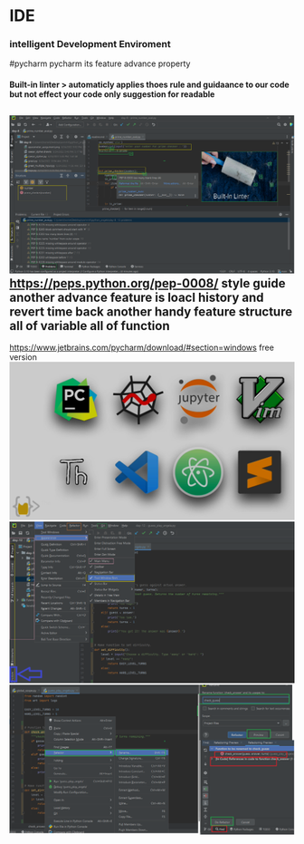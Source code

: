 # IDE
### intelligent Development Enviroment
#pycharm 
pycharm  its feature advance  property   
#### Built-in linter > automaticly applies thoes rule and guidaance to our code but not effect your code only suggestion for readable
![pycharm_3](https://raw.githubusercontent.com/wer340/python-angelayu/main/day-15/image/pycharm3_linter.png)
https://peps.python.org/pep-0008/  style guide 
another advance feature  is   loacl history and revert time back 
another handy feature structure   all of variable  all of function
------
https://www.jetbrains.com/pycharm/download/#section=windows   free version
![ide type](https://raw.githubusercontent.com/wer340/python-angelayu/main/day-15/image/ide.png)
![pycharm_1](https://raw.githubusercontent.com/wer340/python-angelayu/main/day-15/image/pycharm_feaature.png)
![pycharm_2](https://raw.githubusercontent.com/wer340/python-angelayu/main/day-15/image/pycharm2.png)

